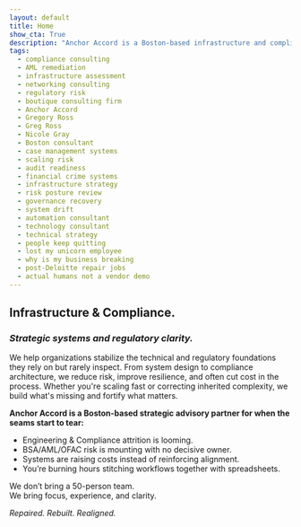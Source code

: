 ```yaml
---
layout: default
title: Home
show_cta: True
description: "Anchor Accord is a Boston-based infrastructure and compliance advisor with a background in ISP-scale systems and regulatory program rescue led by Gregory Ross and Nicole Gray."
tags:
  - compliance consulting
  - AML remediation
  - infrastructure assessment
  - networking consulting
  - regulatory risk
  - boutique consulting firm
  - Anchor Accord
  - Gregory Ross
  - Greg Ross
  - Nicole Gray
  - Boston consultant
  - case management systems
  - scaling risk
  - audit readiness
  - financial crime systems
  - infrastructure strategy
  - risk posture review
  - governance recovery
  - system drift
  - automation consultant
  - technology consultant
  - technical strategy
  - people keep quitting
  - lost my unicorn employee
  - why is my business breaking
  - post-Deloitte repair jobs
  - actual humans not a vendor demo
---
```


## **Infrastructure & Compliance.**
### ***Strategic systems and regulatory clarity.***

We help organizations stabilize the technical and regulatory foundations they
rely on but rarely inspect. From system design to compliance architecture,
we reduce risk, improve resilience, and often cut cost in the process.
Whether you're scaling fast or correcting inherited complexity, we build
what's missing and fortify what matters.

**Anchor Accord is a Boston-based strategic advisory partner for when the seams start to tear:**
- Engineering & Compliance attrition is looming.  
- BSA/AML/OFAC risk is mounting with no decisive owner.  
- Systems are raising costs instead of reinforcing alignment.
- You’re burning hours stitching workflows together with spreadsheets.  

We don’t bring a 50-person team.  
We bring focus, experience, and clarity.  

*Repaired. Rebuilt. Realigned.*

